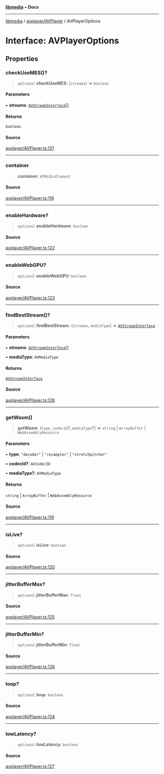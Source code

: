 [**libmedia**](../../../README.md) • **Docs**

***

[libmedia](../../../README.md) / [avplayer/AVPlayer](../README.md) / AVPlayerOptions

# Interface: AVPlayerOptions

## Properties

### checkUseMES()?

> `optional` **checkUseMES**: (`streams`) => `boolean`

#### Parameters

• **streams**: [`AVStreamInterface`](../../../avformat/AVStream/interfaces/AVStreamInterface.md)[]

#### Returns

`boolean`

#### Source

[avplayer/AVPlayer.ts:121](https://github.com/zhaohappy/libmedia/blob/87bf8029d8be58d5035a3f4dc7037c25d1ac371b/src/avplayer/AVPlayer.ts#L121)

***

### container

> **container**: `HTMLDivElement`

#### Source

[avplayer/AVPlayer.ts:118](https://github.com/zhaohappy/libmedia/blob/87bf8029d8be58d5035a3f4dc7037c25d1ac371b/src/avplayer/AVPlayer.ts#L118)

***

### enableHardware?

> `optional` **enableHardware**: `boolean`

#### Source

[avplayer/AVPlayer.ts:122](https://github.com/zhaohappy/libmedia/blob/87bf8029d8be58d5035a3f4dc7037c25d1ac371b/src/avplayer/AVPlayer.ts#L122)

***

### enableWebGPU?

> `optional` **enableWebGPU**: `boolean`

#### Source

[avplayer/AVPlayer.ts:123](https://github.com/zhaohappy/libmedia/blob/87bf8029d8be58d5035a3f4dc7037c25d1ac371b/src/avplayer/AVPlayer.ts#L123)

***

### findBestStream()?

> `optional` **findBestStream**: (`streams`, `mediaType`) => [`AVStreamInterface`](../../../avformat/AVStream/interfaces/AVStreamInterface.md)

#### Parameters

• **streams**: [`AVStreamInterface`](../../../avformat/AVStream/interfaces/AVStreamInterface.md)[]

• **mediaType**: `AVMediaType`

#### Returns

[`AVStreamInterface`](../../../avformat/AVStream/interfaces/AVStreamInterface.md)

#### Source

[avplayer/AVPlayer.ts:128](https://github.com/zhaohappy/libmedia/blob/87bf8029d8be58d5035a3f4dc7037c25d1ac371b/src/avplayer/AVPlayer.ts#L128)

***

### getWasm()

> **getWasm**: (`type`, `codecId`?, `mediaType`?) => `string` \| `ArrayBuffer` \| `WebAssemblyResource`

#### Parameters

• **type**: `"decoder"` \| `"resampler"` \| `"stretchpitcher"`

• **codecId?**: `AVCodecID`

• **mediaType?**: `AVMediaType`

#### Returns

`string` \| `ArrayBuffer` \| `WebAssemblyResource`

#### Source

[avplayer/AVPlayer.ts:119](https://github.com/zhaohappy/libmedia/blob/87bf8029d8be58d5035a3f4dc7037c25d1ac371b/src/avplayer/AVPlayer.ts#L119)

***

### isLive?

> `optional` **isLive**: `boolean`

#### Source

[avplayer/AVPlayer.ts:120](https://github.com/zhaohappy/libmedia/blob/87bf8029d8be58d5035a3f4dc7037c25d1ac371b/src/avplayer/AVPlayer.ts#L120)

***

### jitterBufferMax?

> `optional` **jitterBufferMax**: `float`

#### Source

[avplayer/AVPlayer.ts:125](https://github.com/zhaohappy/libmedia/blob/87bf8029d8be58d5035a3f4dc7037c25d1ac371b/src/avplayer/AVPlayer.ts#L125)

***

### jitterBufferMin?

> `optional` **jitterBufferMin**: `float`

#### Source

[avplayer/AVPlayer.ts:126](https://github.com/zhaohappy/libmedia/blob/87bf8029d8be58d5035a3f4dc7037c25d1ac371b/src/avplayer/AVPlayer.ts#L126)

***

### loop?

> `optional` **loop**: `boolean`

#### Source

[avplayer/AVPlayer.ts:124](https://github.com/zhaohappy/libmedia/blob/87bf8029d8be58d5035a3f4dc7037c25d1ac371b/src/avplayer/AVPlayer.ts#L124)

***

### lowLatency?

> `optional` **lowLatency**: `boolean`

#### Source

[avplayer/AVPlayer.ts:127](https://github.com/zhaohappy/libmedia/blob/87bf8029d8be58d5035a3f4dc7037c25d1ac371b/src/avplayer/AVPlayer.ts#L127)
